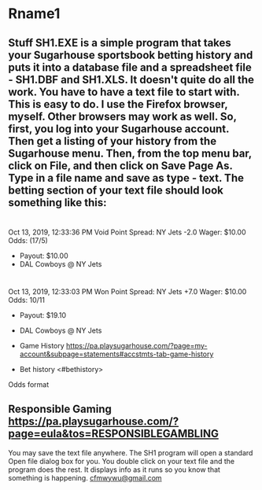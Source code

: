 # Rname1
Stuff
SH1.EXE is a simple program that takes your Sugarhouse sportsbook betting
history and puts it into a database file and a spreadsheet file -
SH1.DBF and SH1.XLS. It doesn't quite do all the work. You have to have a
text file to start with. This is easy to do. I use the Firefox browser,
myself. Other browsers may work as well.
So, first, you log into your Sugarhouse account. Then get a listing of
your history from the Sugarhouse menu. Then, from the top menu bar, click
on File, and then click on Save Page As. Type in a file name and save as
type - text. The betting section of your text file should look something
like this:
-------------------------------------------------------------------------
#
Oct 13, 2019, 12:33:36 PM
Void
Point Spread: NY Jets -2.0
Wager: $10.00
Odds: (17/5)

  *
    Payout: $10.00
  * DAL Cowboys @ NY Jets

#
Oct 13, 2019, 12:33:03 PM
Won
Point Spread: NY Jets +7.0
Wager: $10.00
Odds: 10/11

  *
    Payout: $19.10
  * DAL Cowboys @ NY Jets

  * Game History
    <https://pa.playsugarhouse.com/?page=my-account&subpage=statements#accstmts-tab-game-history>
  * Bet history <#bethistory>

Odds format

Responsible Gaming
<https://pa.playsugarhouse.com/?page=eula&tos=RESPONSIBLEGAMBLING>
-------------------------------------------------------------------------

You may save the text file anywhere. The SH1 program will open a standard
Open file dialog box for you. You double click on your text file and the
program does the rest. It displays info as it runs so you know that 
something is happening. cfmwywu@gmail.com
